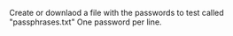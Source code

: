 Create or downlaod a file with the passwords to test called "passphrases.txt" One password per line.
